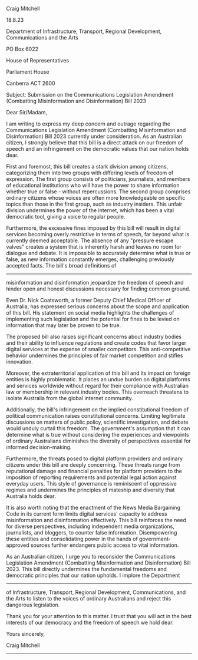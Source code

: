 Craig Mitchell

18.8.23

Department of Infrastructure, Transport, Regional Development, Communications and the Arts

PO Box 6022

House of Representatives

Parliament House

Canberra ACT 2600

Subject: Submission on the Communications Legislation Amendment (Combatting Misinformation
and Disinformation) Bill 2023

Dear Sir/Madam,

I am writing to express my deep concern and outrage regarding the Communications Legislation
Amendment (Combatting Misinformation and Disinformation) Bill 2023 currently under
consideration. As an Australian citizen, I strongly believe that this bill is a direct attack on our
freedom of speech and an infringement on the democratic values that our nation holds dear.

First and foremost, this bill creates a stark division among citizens, categorizing them into two
groups with differing levels of freedom of expression. The first group consists of politicians,
journalists, and members of educational institutions who will have the power to share information whether true or false - without repercussions. The second group comprises ordinary citizens whose
voices are often more knowledgeable on specific topics than those in the first group, such as
industry insiders. This unfair division undermines the power of the internet, which has been a vital
democratic tool, giving a voice to regular people.

Furthermore, the excessive fines imposed by this bill will result in digital services becoming overly
restrictive in terms of speech, far beyond what is currently deemed acceptable. The absence of any
"pressure escape valves" creates a system that is inherently harsh and leaves no room for dialogue
and debate. It is impossible to accurately determine what is true or false, as new information
constantly emerges, challenging previously accepted facts. The bill's broad definitions of


-----

misinformation and disinformation jeopardize the freedom of speech and hinder open and honest
discussions necessary for finding common ground.

Even Dr. Nick Coatsworth, a former Deputy Chief Medical Officer of Australia, has expressed serious
concerns about the scope and application of this bill. His statement on social media highlights the
challenges of implementing such legislation and the potential for fines to be levied on information
that may later be proven to be true.

The proposed bill also raises significant concerns about industry bodies and their ability to influence
regulations and create codes that favor larger digital services at the expense of smaller competitors.
This anti-competitive behavior undermines the principles of fair market competition and stifles
innovation.

Moreover, the extraterritorial application of this bill and its impact on foreign entities is highly
problematic. It places an undue burden on digital platforms and services worldwide without regard
for their compliance with Australian law or membership in relevant industry bodies. This overreach
threatens to isolate Australia from the global internet community.

Additionally, the bill's infringement on the implied constitutional freedom of political communication
raises constitutional concerns. Limiting legitimate discussions on matters of public policy, scientific
investigation, and debate would unduly curtail this freedom. The government's assumption that it
can determine what is true without considering the experiences and viewpoints of ordinary
Australians diminishes the diversity of perspectives essential for informed decision-making.

Furthermore, the threats posed to digital platform providers and ordinary citizens under this bill are
deeply concerning. These threats range from reputational damage and financial penalties for
platform providers to the imposition of reporting requirements and potential legal action against
everyday users. This style of governance is reminiscent of oppressive regimes and undermines the
principles of mateship and diversity that Australia holds dear.

It is also worth noting that the enactment of the News Media Bargaining Code in its current form
limits digital services' capacity to address misinformation and disinformation effectively. This bill
reinforces the need for diverse perspectives, including independent media organizations, journalists,
and bloggers, to counter false information. Disempowering these entities and consolidating power in
the hands of government-approved sources further endangers public access to vital information.

As an Australian citizen, I urge you to reconsider the Communications Legislation Amendment
(Combatting Misinformation and Disinformation) Bill 2023. This bill directly undermines the
fundamental freedoms and democratic principles that our nation upholds. I implore the Department


-----

of Infrastructure, Transport, Regional Development, Communications, and the Arts to listen to the
voices of ordinary Australians and reject this dangerous legislation.

Thank you for your attention to this matter. I trust that you will act in the best interests of our
democracy and the freedom of speech we hold dear.

Yours sincerely,

Craig Mitchell


-----

